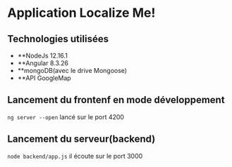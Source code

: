 # Application Localize Me!

## Technologies utilisées
- **NodeJs 12.16.1
- **Angular 8.3.26
- **mongoDB(avec le drive Mongoose)
- **API GoogleMap

## Lancement du frontenf en mode développement

`ng server --open` lancé sur le port 4200

## Lancement du serveur(backend)
`node backend/app.js` il écoute sur le port 3000


